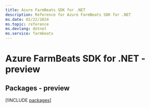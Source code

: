 ```yaml
---
title: Azure FarmBeats SDK for .NET
description: Reference for Azure FarmBeats SDK for .NET
ms.date: 02/22/2024
ms.topic: reference
ms.devlang: dotnet
ms.service: farmbeats
---
```

# Azure FarmBeats SDK for .NET - preview
## Packages - preview
[!INCLUDE [packages](farmbeats-index.md)]